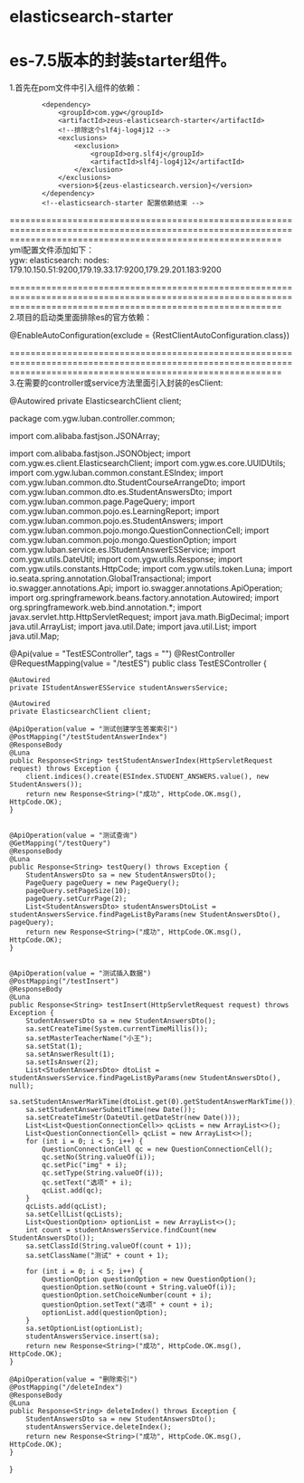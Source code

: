 # elasticsearch-starter
es-7.5版本的封装starter组件。
================================================================================================================================================================    
1.首先在pom文件中引入组件的依赖：

<!--elasticsearch-starter 配置依赖开始 -->
			<dependency>
				<groupId>com.ygw</groupId>
				<artifactId>zeus-elasticsearch-starter</artifactId>
				<!--排除这个slf4j-log4j12 -->
				<exclusions>
					<exclusion>
						<groupId>org.slf4j</groupId>
						<artifactId>slf4j-log4j12</artifactId>
					</exclusion>
				</exclusions>
				<version>${zeus-elasticsearch.version}</version>
			</dependency>
			<!--elasticsearch-starter 配置依赖结束 -->
			
================================================================================================================================================================    	
yml配置文件添加如下：  
ygw:
  elasticsearch:
    nodes: 179.10.150.51:9200,179.19.33.17:9200,179.29.201.183:9200
      
================================================================================================================================================================    
2.项目的启动类里面排除es的官方依赖：

@EnableAutoConfiguration(exclude = {RestClientAutoConfiguration.class})

================================================================================================================================================================    
3.在需要的controller或service方法里面引入封装的esClient:

 @Autowired
 private ElasticsearchClient client;
 
 package com.ygw.luban.controller.common;

import com.alibaba.fastjson.JSONArray;

import com.alibaba.fastjson.JSONObject;
import com.ygw.es.client.ElasticsearchClient;
import com.ygw.es.core.UUIDUtils;
import com.ygw.luban.common.constant.ESIndex;
import com.ygw.luban.common.dto.StudentCourseArrangeDto;
import com.ygw.luban.common.dto.es.StudentAnswersDto;
import com.ygw.luban.common.page.PageQuery;
import com.ygw.luban.common.pojo.es.LearningReport;
import com.ygw.luban.common.pojo.es.StudentAnswers;
import com.ygw.luban.common.pojo.mongo.QuestionConnectionCell;
import com.ygw.luban.common.pojo.mongo.QuestionOption;
import com.ygw.luban.service.es.IStudentAnswerESService;
import com.ygw.utils.DateUtil;
import com.ygw.utils.Response;
import com.ygw.utils.constants.HttpCode;
import com.ygw.utils.token.Luna;
import io.seata.spring.annotation.GlobalTransactional;
import io.swagger.annotations.Api;
import io.swagger.annotations.ApiOperation;
import org.springframework.beans.factory.annotation.Autowired;
import org.springframework.web.bind.annotation.*;
import javax.servlet.http.HttpServletRequest;
import java.math.BigDecimal;
import java.util.ArrayList;
import java.util.Date;
import java.util.List;
import java.util.Map;

@Api(value = "TestESController", tags = "")
@RestController
@RequestMapping(value = "/testES")
public class TestESController {

    @Autowired
    private IStudentAnswerESService studentAnswersService;

    @Autowired
    private ElasticsearchClient client;
 
    @ApiOperation(value = "测试创建学生答案索引")
    @PostMapping("/testStudentAnswerIndex")
    @ResponseBody
    @Luna
    public Response<String> testStudentAnswerIndex(HttpServletRequest request) throws Exception {
        client.indices().create(ESIndex.STUDENT_ANSWERS.value(), new StudentAnswers());
        return new Response<String>("成功", HttpCode.OK.msg(), HttpCode.OK);
    }
    
    
    @ApiOperation(value = "测试查询")
    @GetMapping("/testQuery")
    @ResponseBody
    @Luna
    public Response<String> testQuery() throws Exception {
        StudentAnswersDto sa = new StudentAnswersDto();
        PageQuery pageQuery = new PageQuery();
        pageQuery.setPageSize(10);
        pageQuery.setCurrPage(2);
        List<StudentAnswersDto> studentAnswersDtoList = studentAnswersService.findPageListByParams(new StudentAnswersDto(), pageQuery);
        return new Response<String>("成功", HttpCode.OK.msg(), HttpCode.OK);
    }


    @ApiOperation(value = "测试插入数据")
    @PostMapping("/testInsert")
    @ResponseBody
    @Luna
    public Response<String> testInsert(HttpServletRequest request) throws Exception {
        StudentAnswersDto sa = new StudentAnswersDto();
        sa.setCreateTime(System.currentTimeMillis());
        sa.setMasterTeacherName("小王");
        sa.setStat(1);
        sa.setAnswerResult(1);
        sa.setIsAnswer(2);
        List<StudentAnswersDto> dtoList = studentAnswersService.findPageListByParams(new StudentAnswersDto(), null);
        sa.setStudentAnswerMarkTime(dtoList.get(0).getStudentAnswerMarkTime());
        sa.setStudentAnswerSubmitTime(new Date());
        sa.setCreateTimeStr(DateUtil.getDateStr(new Date()));
        List<List<QuestionConnectionCell>> qcLists = new ArrayList<>();
        List<QuestionConnectionCell> qcList = new ArrayList<>();
        for (int i = 0; i < 5; i++) {
            QuestionConnectionCell qc = new QuestionConnectionCell();
            qc.setNo(String.valueOf(i));
            qc.setPic("img" + i);
            qc.setType(String.valueOf(i));
            qc.setText("选项" + i);
            qcList.add(qc);
        }
        qcLists.add(qcList);
        sa.setCellList(qcLists);
        List<QuestionOption> optionList = new ArrayList<>();
        int count = studentAnswersService.findCount(new StudentAnswersDto());
        sa.setClassId(String.valueOf(count + 1));
        sa.setClassName("测试" + count + 1);

        for (int i = 0; i < 5; i++) {
            QuestionOption questionOption = new QuestionOption();
            questionOption.setNo(count + String.valueOf(i));
            questionOption.setChoiceNumber(count + i);
            questionOption.setText("选项" + count + i);
            optionList.add(questionOption);
        }
        sa.setOptionList(optionList);
        studentAnswersService.insert(sa);
        return new Response<String>("成功", HttpCode.OK.msg(), HttpCode.OK);
    }

    @ApiOperation(value = "删除索引")
    @PostMapping("/deleteIndex")
    @ResponseBody
    @Luna
    public Response<String> deleteIndex() throws Exception {
        StudentAnswersDto sa = new StudentAnswersDto();
        studentAnswersService.deleteIndex();
        return new Response<String>("成功", HttpCode.OK.msg(), HttpCode.OK);
    }

}
    
